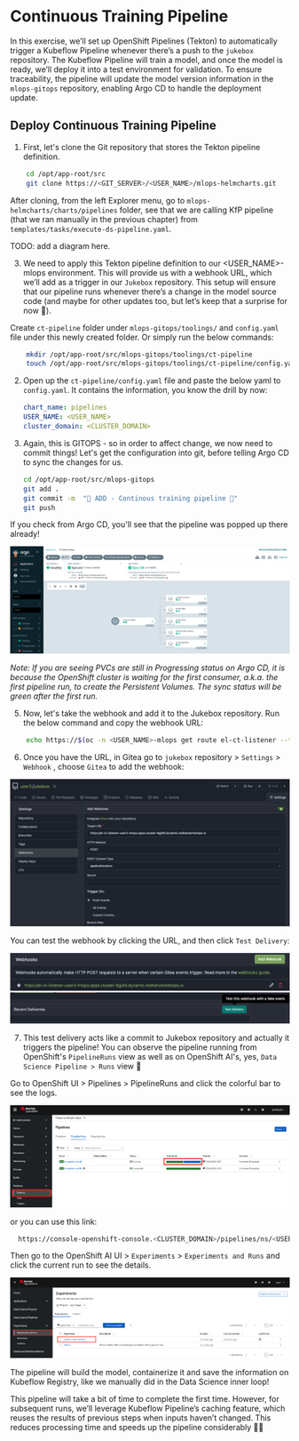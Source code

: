 # Continuous Training Pipeline

In this exercise, we’ll set up OpenShift Pipelines (Tekton) to automatically trigger a Kubeflow Pipeline whenever there’s a push to the `jukebox` repository. The Kubeflow Pipeline will train a model, and once the model is ready, we’ll deploy it into a test environment for validation. To ensure traceability, the pipeline will update the model version information in the `mlops-gitops` repository, enabling Argo CD to handle the deployment update.


## Deploy Continuous Training Pipeline

1. First, let's clone the Git repository that stores the Tekton pipeline definition. 

```bash
    cd /opt/app-root/src
    git clone https://<GIT_SERVER>/<USER_NAME>/mlops-helmcharts.git
```

After cloning, from the left Explorer menu, go to `mlops-helmcharts/charts/pipelines` folder, see that we are calling KfP pipeline (that we ran manually in the previous chapter) from `templates/tasks/execute-ds-pipeline.yaml`. 

TODO: add a diagram here.

3. We need to apply this Tekton pipeline definition to our <USER_NAME>-mlops environment. This will provide us with a webhook URL, which we’ll add as a trigger in our `Jukebox` repository. This setup will ensure that our pipeline runs whenever there’s a change in the model source code (and maybe for other updates too, but let’s keep that a surprise for now 🤭).

Create `ct-pipeline` folder under `mlops-gitops/toolings/` and `config.yaml` file under this newly created folder. Or simply run the below commands:

```bash
    mkdir /opt/app-root/src/mlops-gitops/toolings/ct-pipeline
    touch /opt/app-root/src/mlops-gitops/toolings/ct-pipeline/config.yaml
```

2. Open up the `ct-pipeline/config.yaml` file and paste the below yaml to `config.yaml`. It contains the information, you know the drill by now:

    ```yaml
    chart_name: pipelines
    USER_NAME: <USER_NAME>
    cluster_domain: <CLUSTER_DOMAIN>
    ```

4. Again, this is GITOPS - so in order to affect change, we now need to commit things! Let's get the configuration into git, before telling Argo CD to sync the changes for us.

    ```bash
    cd /opt/app-root/src/mlops-gitops
    git add .
    git commit -m  "🥁 ADD - Continous training pipeline 🥁"
    git push
    ```

If you check from Argo CD, you'll see that the pipeline was popped up there already!

![ct-pipeline.png](./images/ct-pipeline.png)

_Note: If you are seeing PVCs are still in Progressing status on Argo CD, it is because the OpenShift cluster is waiting for the first consumer, a.k.a. the first pipeline run, to create the Persistent Volumes. The sync status will be green after the first run._

5. Now, let's take the webhook and add it to the Jukebox repository. Run the below command and copy the webhook URL:

```bash
    echo https://$(oc -n <USER_NAME>-mlops get route el-ct-listener --template='{{ .spec.host }}')
```

6. Once you have the URL, in Gitea go to `jukebox` repository > `Settings` > `Webhook` , choose `Gitea` to add the webhook:

![add-webhook.png](./images/add-webhook.png)

You can test the webhook by clicking the URL, and then click `Test Delivery`:

![test-webhook-1.png](./images/test-webhook-1.png)
![test-webhook-2.png](./images/test-webhook-2.png)

7. This test delivery acts like a commit to Jukebox repository and actually it triggers the pipeline! You can observe the pipeline running from OpenShift's `PipelineRuns` view as well as on OpenShift AI's, yes, `Data Science Pipeline > Runs` view 🙈 

Go to OpenShift UI > Pipelines > PipelineRuns and click the colorful bar to see the logs.

![openshift-pipeline.png](./images/openshift-pipeline.png)

or you can use this link:

```bash
  https://console-openshift-console.<CLUSTER_DOMAIN>/pipelines/ns/<USER_NAME>-mlops/pipeline-runs
```

Then go to the OpenShift AI UI >  `Experiments` > `Experiments and Runs` and click the current run to see the details.

![openshift-ai-pipeline.png](./images/openshift-ai-pipeline.png)

The pipeline will build the model, containerize it and save the information on Kubeflow Registry, like we manually did in the Data Science inner loop!

This pipeline will take a bit of time to complete the first time. However, for subsequent runs, we’ll leverage Kubeflow Pipeline’s caching feature, which reuses the results of previous steps when inputs haven’t changed. This reduces processing time and speeds up the pipeline considerably 🧚‍♂️